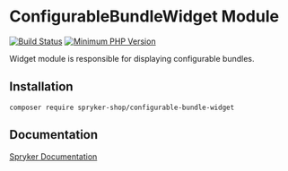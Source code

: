 # ConfigurableBundleWidget Module
[![Build Status](https://travis-ci.org/spryker-shop/configurable-bundle-widget.svg)](https://travis-ci.org/spryker-shop/configurable-bundle-widget)
[![Minimum PHP Version](https://img.shields.io/badge/php-%3E%3D%207.2-8892BF.svg)](https://php.net/)

Widget module is responsible for displaying configurable bundles.

## Installation

```
composer require spryker-shop/configurable-bundle-widget
```

## Documentation

[Spryker Documentation](https://academy.spryker.com/developing_with_spryker/module_guide/modules.html)
